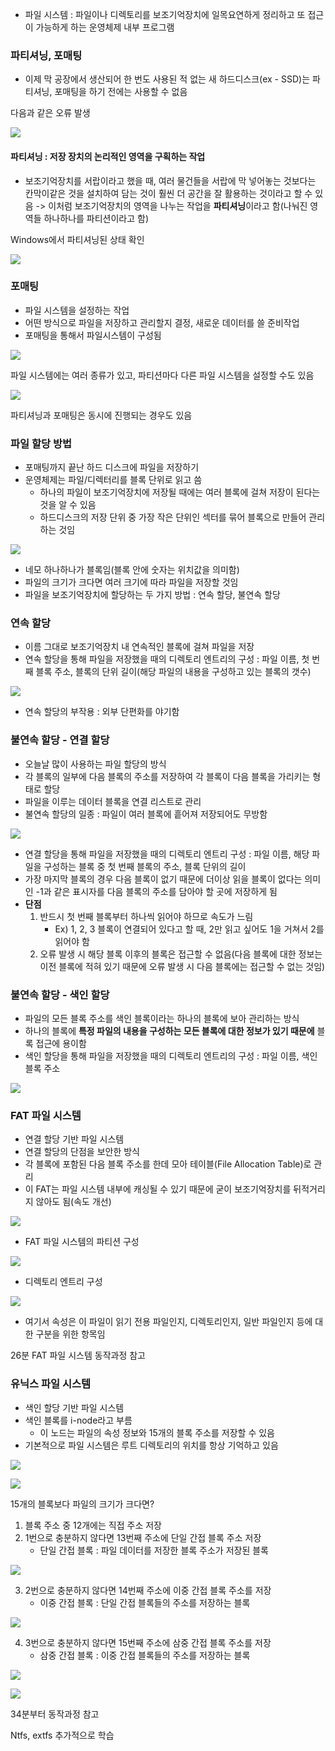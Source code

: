 - 파일 시스템 : 파일이나 디렉토리를 보조기억장치에 일목요연하게 정리하고 또 접근이 가능하게 하는 운영체제 내부 프로그램

### 파티셔닝, 포매팅
- 이제 막 공장에서 생산되어 한 번도 사용된 적 없는 새 하드디스크(ex - SSD)는 파티셔닝, 포매팅을 하기 전에는 사용할 수 없음

다음과 같은 오류 발생

![](../../README_resources/Pasted%20image%2020240517073732.png)

#### 파티셔닝 : 저장 장치의 논리적인 영역을 구획하는 작업
- 보조기억장치를 서랍이라고 했을 때, 여러 물건들을 서랍에 막 넣어놓는 것보다는 칸막이같은 것을 설치하여 담는 것이 훨씬 더 공간을 잘 활용하는 것이라고 할 수 있음
 -> 이처럼 보조기억장치의 영역을 나누는 작업을 **파티셔닝**이라고 함(나눠진 영역들 하나하나를 파티션이라고 함)
 
 Windows에서 파티셔닝된 상태 확인

![](../../README_resources/Pasted%20image%2020240517073805.png)

### 포매팅
- 파일 시스템을 설정하는 작업
- 어떤 방식으로 파일을 저장하고 관리할지 결정, 새로운 데이터를 쓸 준비작업
- 포매팅을 통해서 파일시스템이 구성됨

![](../../README_resources/Pasted%20image%2020240517073827.png)

파일 시스템에는 여러 종류가 있고, 파티션마다 다른 파일 시스템을 설정할 수도 있음

![](../../README_resources/Pasted%20image%2020240517073900.png)

파티셔닝과 포매팅은 동시에 진행되는 경우도 있음

### 파일 할당 방법
- 포매팅까지 끝난 하드 디스크에 파일을 저장하기
- 운영체제는 파일/디렉터리를 블록 단위로 읽고 씀
     - 하나의 파일이 보조기억장치에 저장될 때에는 여러 블록에 걸쳐 저장이 된다는 것을 알 수 있음
     - 하드디스크의 저장 단위 중 가장 작은 단위인 섹터를 묶어 블록으로 만들어 관리하는 것임

![](../../README_resources/Pasted%20image%2020240517073921.png)

- 네모 하나하나가 블록임(블록 안에 숫자는 위치값을 의미함)
- 파일의 크기가 크다면 여러 크기에 따라 파일을 저장할 것임
- 파일을 보조기억장치에 할당하는 두 가지 방법 : 연속 할당, 불연속 할당

### 연속 할당
- 이름 그대로 보조기억장치 내 연속적인 블록에 걸쳐 파일을 저장
- 연속 할당을 통해 파일을 저장했을 때의 디렉토리 엔트리의 구성 : 파일 이름, 첫 번째 블록 주소, 블록의 단위 길이(해당 파일의 내용을 구성하고 있는 블록의 갯수)

![](../../README_resources/Pasted%20image%2020240517073956.png)

- 연속 할당의 부작용 : 외부 단편화를 야기함

### 불연속 할당 - 연결 할당
- 오늘날 많이 사용하는 파일 할당의 방식
- 각 블록의 일부에 다음 블록의 주소를 저장하여 각 블록이 다음 블록을 가리키는 형태로 할당
- 파일을 이루는 데이터 블록을 연결 리스트로 관리
- 불연속 할당의 일종 : 파일이 여러 블록에 흩어져 저장되어도 무방함

![](../../README_resources/Pasted%20image%2020240517074039.png)

- 연결 할당을 통해 파일을 저장했을 때의 디렉토리 엔트리 구성 : 파일 이름, 해당 파일을 구성하는 블록 중 첫 번째 블록의 주소, 블록 단위의 길이
- 가장 마지막 블록의 경우 다음 블록이 없기 때문에 더이상 읽을 블록이 없다는 의미인 -1과 같은 표시자를 다음 블록의 주소를 담아야 할 곳에 저장하게 됨
- **단점**
	1. 반드시 첫 번째 블록부터 하나씩 읽어야 하므로 속도가 느림
		- Ex) 1, 2, 3 블록이 연결되어 있다고 할 때, 2만 읽고 싶어도 1을 거쳐서 2를 읽어야 함
	2. 오류 발생 시 해당 블록 이후의 블록은 접근할 수 없음(다음 블록에 대한 정보는 이전 블록에 적혀 있기 때문에 오류 발생 시 다음 블록에는 접근할 수 없는 것임)

### 불연속 할당 - 색인 할당
- 파일의 모든 블록 주소를 색인 블록이라는 하나의 블록에 보아 관리하는 방식
- 하나의 블록에 **특정 파일의 내용을 구성하는 모든 블록에 대한 정보가 있기 때문에** 블록 접근에 용이함
- 색인 할당을 통해 파일을 저장했을 때의 디렉토리 엔트리의 구성 : 파일 이름, 색인 블록 주소

![](../../README_resources/Pasted%20image%2020240517074101.png)

### FAT 파일 시스템
- 연결 할당 기반 파일 시스템
- 연결 할당의 단점을 보안한 방식
- 각 블록에 포함된 다음 블록 주소를 한데 모아 테이블(File Allocation Table)로 관리
- 이 FAT는 파일 시스템 내부에 캐싱될 수 있기 때문에 굳이 보조기억장치를 뒤적거리지 않아도 됨(속도 개선)

![](../../README_resources/Pasted%20image%2020240514073035.png)

- FAT 파일 시스템의 파티션 구성

![](../../README_resources/Pasted%20image%2020240514073142.png)

- 디렉토리 엔트리 구성

![](../../README_resources/Pasted%20image%2020240514073335.png)

- 여기서 속성은 이 파일이 읽기 전용 파일인지, 디렉토리인지, 일반 파일인지 등에 대한 구분을 위한 항목임

26분 FAT 파일 시스템 동작과정 참고

### 유닉스 파일 시스템
- 색인 할당 기반 파일 시스템
- 색인 블록를 i-node라고 부름
	- 이 노드는 파일의 속성 정보와 15개의 블록 주소를 저장할 수 있음
- 기본적으로 파일 시스템은 루트 디렉토리의 위치를 항상 기억하고 있음

![](../../README_resources/Pasted%20image%2020240517074129.png)

![](../../README_resources/Pasted%20image%2020240517074156.png)

15개의 블록보다 파일의 크기가 크다면?
1. 블록 주소 중 12개에는 직접 주소 저장
2. 1번으로 충분하지 않다면 13번째 주소에 단일 간접 블록 주소 저장
     - 단일 간접 블록 : 파일 데이터를 저장한 블록 주소가 저장된 블록

![](../../README_resources/Pasted%20image%2020240517074219.png)

3. 2번으로 충분하지 않다면 14번째 주소에 이중 간접 블록 주소를 저장
    - 이중 간접 블록 : 단일 간접 블록들의 주소를 저장하는 블록

![](../../README_resources/Pasted%20image%2020240517074233.png)

4. 3번으로 충분하지 않다면 15번째 주소에 삼중 간접 블록 주소를 저장
    - 삼중 간접 블록 : 이중 간접 블록들의 주소를 저장하는 블록

![](../../README_resources/Pasted%20image%2020240517074255.png)

![](../../README_resources/Pasted%20image%2020240517074321.png)

34분부터 동작과정 참고

Ntfs, extfs 추가적으로 학습

